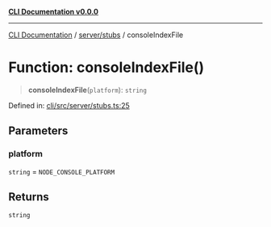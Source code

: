 [**CLI Documentation v0.0.0**](../../../README.md)

***

[CLI Documentation](../../../modules.md) / [server/stubs](../README.md) / consoleIndexFile

# Function: consoleIndexFile()

> **consoleIndexFile**(`platform`): `string`

Defined in: [cli/src/server/stubs.ts:25](https://github.com/stonemjs/cli/blob/9e518a2b8256b5ebc9e0e69a80ac84eb1fb59bf9/src/server/stubs.ts#L25)

## Parameters

### platform

`string` = `NODE_CONSOLE_PLATFORM`

## Returns

`string`
